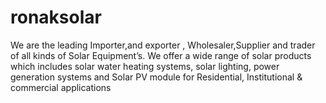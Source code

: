 # ronaksolar
We are the leading Importer,and exporter , Wholesaler,Supplier and trader of all kinds of Solar Equipment’s. We offer a wide range of solar products which includes solar water heating systems, solar lighting, power generation systems and Solar PV module for Residential, Institutional &amp; commercial applications
